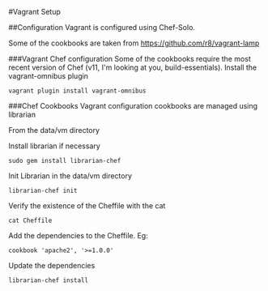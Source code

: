 #Vagrant Setup

##Configuration
Vagrant is configured using Chef-Solo.

Some of the cookbooks are taken from https://github.com/r8/vagrant-lamp

###Vagrant Chef configuration
Some of the cookbooks require the most recent version of Chef (v11, I'm looking at you, build-essentials).
Install the vagrant-omnibus plugin
```shell
vagrant plugin install vagrant-omnibus
```

###Chef Cookbooks
Vagrant configuration cookbooks are managed using librarian

From the data/vm directory

Install librarian if necessary
```shell
sudo gem install librarian-chef
```

Init Librarian in the data/vm directory
```shell
librarian-chef init
```

Verify the existence of the Cheffile with the cat
```shell
cat Cheffile
```

Add the dependencies to the Cheffile. Eg:
```shell
cookbook 'apache2', '>=1.0.0'
```

Update the dependencies
```shell
librarian-chef install
```